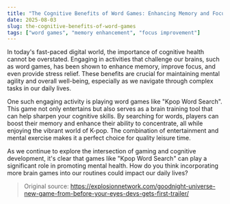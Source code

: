 ```yaml
---
title: "The Cognitive Benefits of Word Games: Enhancing Memory and Focus with Kpop Word Search"
date: 2025-08-03
slug: the-cognitive-benefits-of-word-games
tags: ["word games", "memory enhancement", "focus improvement"]
---
```


In today's fast-paced digital world, the importance of cognitive health cannot be overstated. Engaging in activities that challenge our brains, such as word games, has been shown to enhance memory, improve focus, and even provide stress relief. These benefits are crucial for maintaining mental agility and overall well-being, especially as we navigate through complex tasks in our daily lives.

One such engaging activity is playing word games like "Kpop Word Search". This game not only entertains but also serves as a brain training tool that can help sharpen your cognitive skills. By searching for words, players can boost their memory and enhance their ability to concentrate, all while enjoying the vibrant world of K-pop. The combination of entertainment and mental exercise makes it a perfect choice for quality leisure time.

As we continue to explore the intersection of gaming and cognitive development, it's clear that games like "Kpop Word Search" can play a significant role in promoting mental health. How do you think incorporating more brain games into our routines could impact our daily lives?
> Original source: https://explosionnetwork.com/goodnight-universe-new-game-from-before-your-eyes-devs-gets-first-trailer/